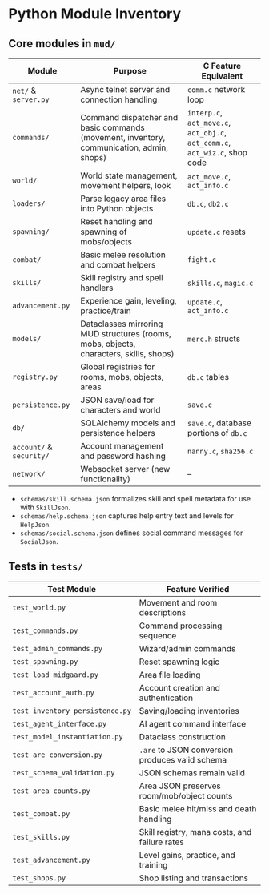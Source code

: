 # Python Module Inventory

## Core modules in `mud/`

| Module | Purpose | C Feature Equivalent |
| --- | --- | --- |
| `net/` & `server.py` | Async telnet server and connection handling | `comm.c` network loop |
| `commands/` | Command dispatcher and basic commands (movement, inventory, communication, admin, shops) | `interp.c`, `act_move.c`, `act_obj.c`, `act_comm.c`, `act_wiz.c`, shop code |
| `world/` | World state management, movement helpers, look | `act_move.c`, `act_info.c` |
| `loaders/` | Parse legacy area files into Python objects | `db.c`, `db2.c` |
| `spawning/` | Reset handling and spawning of mobs/objects | `update.c` resets |
| `combat/` | Basic melee resolution and combat helpers | `fight.c` |
| `skills/` | Skill registry and spell handlers | `skills.c`, `magic.c` |
| `advancement.py` | Experience gain, leveling, practice/train | `update.c`, `act_info.c` |
| `models/` | Dataclasses mirroring MUD structures (rooms, mobs, objects, characters, skills, shops) | `merc.h` structs |
| `registry.py` | Global registries for rooms, mobs, objects, areas | `db.c` tables |
| `persistence.py` | JSON save/load for characters and world | `save.c` |
| `db/` | SQLAlchemy models and persistence helpers | `save.c`, database portions of `db.c` |
| `account/` & `security/` | Account management and password hashing | `nanny.c`, `sha256.c` |
| `network/` | Websocket server (new functionality) | – |

- `schemas/skill.schema.json` formalizes skill and spell metadata for use with `SkillJson`.
- `schemas/help.schema.json` captures help entry text and levels for `HelpJson`.
- `schemas/social.schema.json` defines social command messages for `SocialJson`.

## Tests in `tests/`

| Test Module | Feature Verified |
| --- | --- |
| `test_world.py` | Movement and room descriptions |
| `test_commands.py` | Command processing sequence |
| `test_admin_commands.py` | Wizard/admin commands |
| `test_spawning.py` | Reset spawning logic |
| `test_load_midgaard.py` | Area file loading |
| `test_account_auth.py` | Account creation and authentication |
| `test_inventory_persistence.py` | Saving/loading inventories |
| `test_agent_interface.py` | AI agent command interface |
| `test_model_instantiation.py` | Dataclass construction |
| `test_are_conversion.py` | `.are` to JSON conversion produces valid schema |
| `test_schema_validation.py` | JSON schemas remain valid |
| `test_area_counts.py` | Area JSON preserves room/mob/object counts |
| `test_combat.py` | Basic melee hit/miss and death handling |
| `test_skills.py` | Skill registry, mana costs, and failure rates |
| `test_advancement.py` | Level gains, practice, and training |
| `test_shops.py` | Shop listing and transactions |
